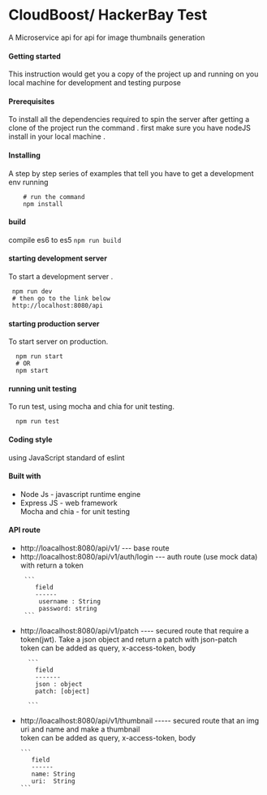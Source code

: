 # CloudBoost/ HackerBay  Test
  A Microservice api for api for image thumbnails generation
#### Getting started 
This instruction would get you a copy of the project up and running on you local machine for development and testing purpose </br>
#### Prerequisites
To install all the dependencies required to spin the server after getting a clone of the project run the command . first make sure you have nodeJS install in your local machine .</br>
#### Installing
A step by step series of examples that tell you have to get a development env running
``` cd projectDirectory
    # run the command
    npm install 
```
#### build 
compile es6 to es5 
``` npm run build ```
#### starting development server 
To start a development server .</br>
```
 npm run dev
 # then go to the link below
 http://localhost:8080/api
 ```
#### starting production server
To start server on production.</br>
``` 
  npm run start 
  # OR
  npm start
```
#### running unit testing 
To run test, using mocha and chia for unit testing.</br>
```
  npm run test
```
#### Coding style 
using JavaScript standard of eslint </br>
#### Built with 
<ul>
  <li>Node Js - javascript runtime engine </li>
  <li> Express JS - web framework </li>
  </li> Mocha and chia - for unit testing </li>
</ul>

#### API route 
<ul>
  <li> http://loacalhost:8080/api/v1/ --- base route</li>
  <li>
     http://loacalhost:8080/api/v1/auth/login --- auth route (use mock data) with return a token </br>

     ```
        field 
        ------
         username : String
         password: string
     ```

  </li>
  <li>
      http://loacalhost:8080/api/v1/patch ----  secured route that require a token(jwt). Take a json object and return a patch with json-patch</br>
      token can be added as query, x-access-token, body</br>

      ```
        field
        -------
        json : object
        patch: [object]

      ```

  </li>
  <li>
    http://loacalhost:8080/api/v1/thumbnail ----- secured route that an img uri and name and make a thumbnail</br>
    token can be added as query, x-access-token, body </br>

    ```
       field
       ------
       name: String
       uri:  String
    ```

  </li>
</ul>

